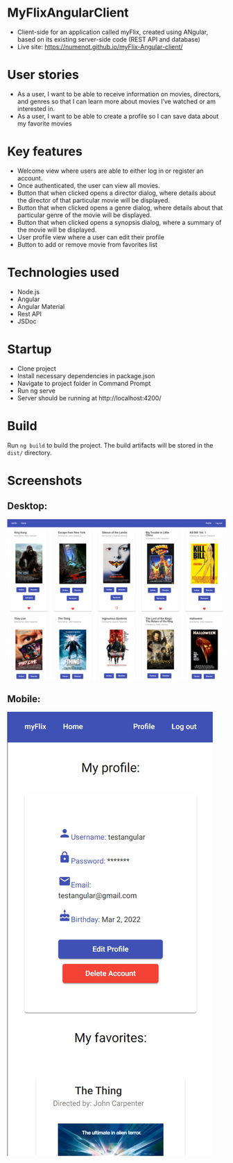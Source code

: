 # MyFlixAngularClient
- Client-side for an application called myFlix, created using ANgular, based on its existing server-side code (REST API and database)
- Live site: https://numenot.github.io/myFlix-Angular-client/

# User stories
- As a user, I want to be able to receive information on movies, directors, and genres so that I
can learn more about movies I’ve watched or am interested in.
- As a user, I want to be able to create a profile so I can save data about my favorite movies

# Key features
- Welcome view where users are able to either log in or register an account.
- Once authenticated, the user can view all movies.
- Button that when clicked opens a director dialog, where details about the
director of that particular movie will be displayed.
- Button that when clicked opens a genre dialog, where details about that
particular genre of the movie will be displayed.
- Button that when clicked opens a synopsis dialog, where a summary of the movie will be displayed.
- User profile view where a user can edit their profile
- Button to add or remove movie from favorites list

# Technologies used
- Node.js
- Angular
- Angular Material
- Rest API
- JSDoc

# Startup
- Clone project
- Install necessary dependencies in package.json
- Navigate to project folder in Command Prompt
- Run ng serve
- Server should be running at http://localhost:4200/

# Build
Run `ng build` to build the project. The build artifacts will be stored in the `dist/` directory.

# Screenshots

## Desktop:

![Screenshot](./img/myFlix-Angular.png)

## Mobile:

![Screenshot](./img/myFlix-Angular-mobile.png)


